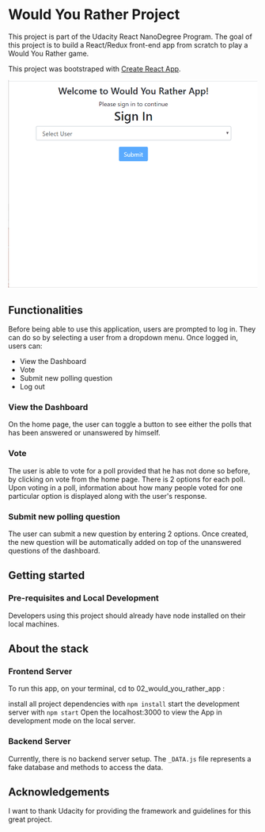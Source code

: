 # Would You Rather Project

This project is part of the Udacity React NanoDegree Program. The goal of this project is to build a React/Redux front-end app from scratch to play a Would You Rather game.

This project was bootstraped with [Create React App](https://github.com/facebook/create-react-app).

![WouldYouRather Demo](demo/wouldyourather.gif)

## Functionalities

Before being able to use this application, users are prompted to log in. They can do so by selecting a user from a dropdown menu.
Once logged in, users can:

- View the Dashboard
- Vote
- Submit new polling question
- Log out

### View the Dashboard

On the home page, the user can toggle a button to see either the polls that has been answered or unanswered by himself.

### Vote

The user is able to vote for a poll provided that he has not done so before, by clicking on vote from the home page. There is 2 options for each poll.
Upon voting in a poll, information about how many people voted for one particular option is displayed along with the user's response.

### Submit new polling question

The user can submit a new question by entering 2 options. Once created, the new question will be automatically added on top of the unanswered questions of the dashboard.

## Getting started

### Pre-requisites and Local Development

Developers using this project should already have node installed on their local machines.

## About the stack

### Frontend Server

To run this app, on your terminal, cd to 02_would_you_rather_app :

install all project dependencies with `npm install`
start the development server with `npm start`
Open the localhost:3000 to view the App in development mode on the local server.

### Backend Server

Currently, there is no backend server setup. The `_DATA.js` file represents a fake database and methods to access the data.

## Acknowledgements

I want to thank Udacity for providing the framework and guidelines for this great project.